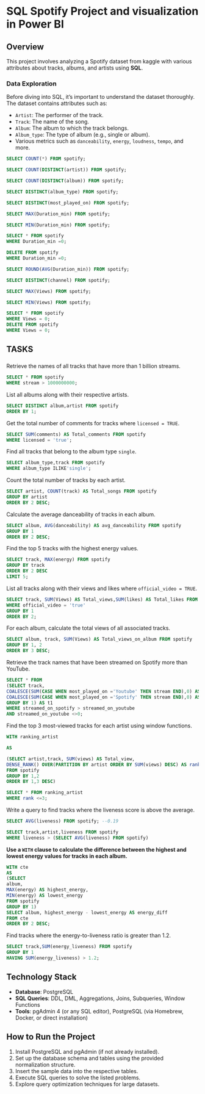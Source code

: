 # SQL  Spotify Project and visualization in Power BI

## Overview
This project involves analyzing a Spotify dataset from kaggle  with various attributes about tracks, albums, and artists using **SQL**. 


###  Data Exploration
Before diving into SQL, it’s important to understand the dataset thoroughly. The dataset contains attributes such as:
- `Artist`: The performer of the track.
- `Track`: The name of the song.
- `Album`: The album to which the track belongs.
- `Album_type`: The type of album (e.g., single or album).
- Various metrics such as `danceability`, `energy`, `loudness`, `tempo`, and more.
  
```sql
SELECT COUNT(*) FROM spotify;

SELECT COUNT(DISTINCT(artist)) FROM spotify;

SELECT COUNT(DISTINCT(album)) FROM spotify;

SELECT DISTINCT(album_type) FROM spotify;

SELECT DISTINCT(most_played_on) FROM spotify;

SELECT MAX(Duration_min) FROM spotify;

SELECT MIN(Duration_min) FROM spotify;

SELECT * FROM spotify
WHERE Duration_min =0;

DELETE FROM spotify
WHERE Duration_min =0;

SELECT ROUND(AVG(Duration_min)) FROM spotify;

SELECT DISTINCT(channel) FROM spotify;

SELECT MAX(Views) FROM spotify;

SELECT MIN(Views) FROM spotify;

SELECT * FROM spotify
WHERE Views = 0;
DELETE FROM spotify
WHERE Views = 0;


```


## TASKS

### 
 Retrieve the names of all tracks that have more than 1 billion streams.
```sql
SELECT * FROM spotify
WHERE stream > 1000000000;
```
 List all albums along with their respective artists.
 ```sql
SELECT DISTINCT album,artist FROM spotify
ORDER BY 1;
```
 Get the total number of comments for tracks where `licensed = TRUE`.
  ```sql
SELECT SUM(comments) AS Total_comments FROM spotify
WHERE licensed = 'true';
```
 Find all tracks that belong to the album type `single`.
  ```sql
SELECT album_type,track FROM spotify
WHERE album_type ILIKE'single';
```
 Count the total number of tracks by each artist.
 ```sql
SELECT artist, COUNT(track) AS Total_songs FROM spotify
GROUP BY artist
ORDER BY 2 DESC;
```

 Calculate the average danceability of tracks in each album.
   ```sql
SELECT album, AVG(danceability) AS avg_danceability FROM spotify
GROUP BY 1
ORDER BY 2 DESC;
```
 Find the top 5 tracks with the highest energy values.
   ```sql
SELECT track, MAX(energy) FROM spotify
GROUP BY track
ORDER BY 2 DESC
LIMIT 5;
```
 List all tracks along with their views and likes where `official_video = TRUE`.
   ```sql
SELECT track, SUM(Views) AS Total_views,SUM(likes) AS Total_likes FROM spotify
WHERE official_video = 'true'
GROUP BY 1
ORDER BY 2;
```
 For each album, calculate the total views of all associated tracks.
   ```sql
SELECT album, track, SUM(Views) AS Total_views_on_album FROM spotify
GROUP BY 1, 2
ORDER BY 3 DESC;
```
Retrieve the track names that have been streamed on Spotify more than YouTube.
  ```sql
SELECT * FROM 
(SELECT track,
COALESCE(SUM(CASE WHEN most_played_on ='Youtube' THEN stream END),0) AS streamed_on_youtube,
COALESCE(SUM(CASE WHEN most_played_on ='Spotify' THEN stream END),0) AS streamed_on_spotify FROM spotify
GROUP BY 1) AS t1
WHERE streamed_on_spotify > streamed_on_youtube
AND streamed_on_youtube <>0;
```

 
 Find the top 3 most-viewed tracks for each artist using window functions.
  ```sql
WITH ranking_artist

AS

(SELECT artist,track, SUM(views) AS Total_view,
DENSE_RANK() OVER(PARTITION BY artist ORDER BY SUM(views) DESC) AS rank
FROM spotify
GROUP BY 1,2
ORDER BY 1,3 DESC)

SELECT * FROM ranking_artist
WHERE rank <=3;

```
 Write a query to find tracks where the liveness score is above the average.
   ```sql
SELECT AVG(liveness) FROM spotify; --0.19

SELECT track,artist,liveness FROM spotify
WHERE liveness > (SELECT AVG(liveness) FROM spotify)
```
 **Use a `WITH` clause to calculate the difference between the highest and lowest energy values for tracks in each album.**
```sql
WITH cte
AS
(SELECT 
album,
MAX(energy) AS highest_energy,
MIN(energy) AS lowest_energy
FROM spotify
GROUP BY 1)
SELECT album, highest_energy - lowest_energy AS energy_diff
FROM cte
ORDER BY 2 DESC;
```
   
 Find tracks where the energy-to-liveness ratio is greater than 1.2.
 ```sql
SELECT track,SUM(energy_liveness) FROM spotify
GROUP BY 1
HAVING SUM(energy_liveness) > 1.2;
```


## Technology Stack
- **Database**: PostgreSQL
- **SQL Queries**: DDL, DML, Aggregations, Joins, Subqueries, Window Functions
- **Tools**: pgAdmin 4 (or any SQL editor), PostgreSQL (via Homebrew, Docker, or direct installation)

## How to Run the Project
1. Install PostgreSQL and pgAdmin (if not already installed).
2. Set up the database schema and tables using the provided normalization structure.
3. Insert the sample data into the respective tables.
4. Execute SQL queries to solve the listed problems.
5. Explore query optimization techniques for large datasets.



